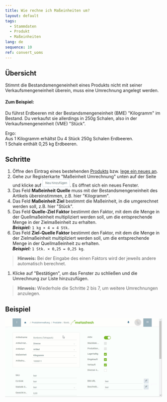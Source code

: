 ```yaml
---
title: Wie rechne ich Maßeinheiten um?
layout: default
tags:
  - Stammdaten
  - Produkt
  - Maßeinheiten
lang: de
sequence: 10
ref: convert_uoms
---
```


## Übersicht
Stimmt die Bestandsmengeneinheit eines Produkts nicht mit seiner Verkaufsmengeneinheit überein, muss eine Umrechnung angelegt werden.

#### Zum Beispiel:
Du führst Erdbeeren mit der Bestandsmengeneinheit (BME) "Kilogramm" im Bestand. Du verkaufst sie allerdings in 250g Schalen, also in der Verkaufsmengeneinheit (VME) "Stück".

Ergo:<br>
Aus 1 Kilogramm erhältst Du 4 Stück 250g Schalen Erdbeeren.<br>
1 Schale enthält 0,25 kg Erdbeeren.

## Schritte
1. Öffne den Eintrag eines bestehenden [Produkts](Menu) bzw. [lege ein neues an](NeuesProdukt).
1. Gehe zur Registerkarte "Maßeinheit Umrechnung" unten auf der Seite und klicke auf ![](assets/Neu_hinzufuegen_Button.png). Es öffnet sich ein neues Fenster.
1. Das Feld **Maßeinheit Quelle** muss mit der Bestandsmengeneinheit des Artikels übereinstimmen, z.B. hier "Kilogramm".
1. Das Feld **Maßeinheit Ziel** bestimmt die Maßeinheit, in die umgerechnet werden soll, z.B. hier "Stück".
1. Das Feld **Quelle-Ziel Faktor** bestimmt den Faktor, mit dem die Menge in der Quellmaßeinheit multipliziert werden soll, um die entsprechende Menge in der Zielmaßeinheit zu erhalten.<br>
***Beispiel:*** `1 kg × 4 = 4 Stk.`
1. Das Feld **Ziel-Quelle Faktor** bestimmt den Faktor, mit dem die Menge in der Zielmaßeinheit multipliziert werden soll, um die entsprechende Menge in der Quellmaßeinheit zu erhalten.<br>
***Beispiel:*** `1 Stk. × 0,25 = 0,25 kg`.
 >**Hinweis:** Bei der Eingabe des einen Faktors wird der jeweils andere automatisch berechnet.

1. Klicke auf "Bestätigen", um das Fenster zu schließen und die Umrechnung zur Liste hinzuzufügen.
 >**Hinweis:** Wiederhole die Schritte 2 bis 7, um weitere Umrechnungen anzulegen.

## Beispiel
![](assets/Masseinheiten_umrechnen.gif)
